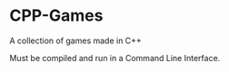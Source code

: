 # CPP-Games
A collection of games made in C++

Must be compiled and run in a Command Line Interface.
